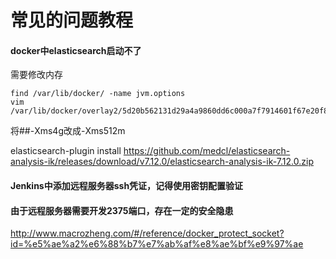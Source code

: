 # 常见的问题教程

#### docker中elasticsearch启动不了
需要修改内存
```
find /var/lib/docker/ -name jvm.options
vim  /var/lib/docker/overlay2/5d20b562131d29a4a9860dd6c000a7f7914601f67e20f80320df8c5a88c318e7/diff/usr/share/elasticsearch/config/jvm.options

```
将##-Xms4g改成-Xms512m

elasticsearch-plugin install https://github.com/medcl/elasticsearch-analysis-ik/releases/download/v7.12.0/elasticsearch-analysis-ik-7.12.0.zip

#### Jenkins中添加远程服务器ssh凭证，记得使用密钥配置验证

#### 由于远程服务器需要开发2375端口，存在一定的安全隐患
http://www.macrozheng.com/#/reference/docker_protect_socket?id=%e5%ae%a2%e6%88%b7%e7%ab%af%e8%ae%bf%e9%97%ae


